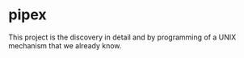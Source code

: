 # pipex
This project is the discovery in detail and by programming of a UNIX mechanism that we already know.

